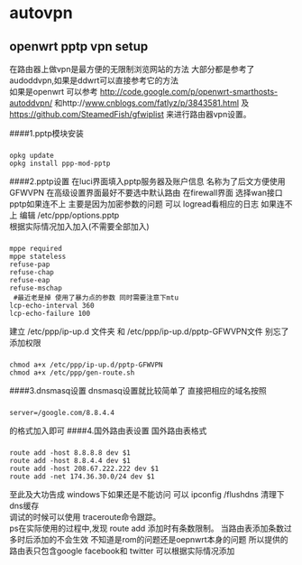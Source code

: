 autovpn
=======
openwrt pptp vpn setup
-------
在路由器上做vpn是最方便的无限制浏览网站的方法 大部分都是参考了audoddvpn,如果是ddwrt可以直接参考它的方法<br/>
如果是openwrt 可以参考 http://code.google.com/p/openwrt-smarthosts-autoddvpn/ 
和http://www.cnblogs.com/fatlyz/p/3843581.html 及 https://github.com/SteamedFish/gfwiplist 
来进行路由器vpn设置。

 
####1.pptp模块安装
###
    opkg update
    opkg install ppp-mod-pptp
####2.pptp设置
  在luci界面填入pptp服务器及账户信息 
  名称为了后文方便使用GFWVPN 
  在高级设置界面最好不要选中默认路由
  在firewall界面 选择wan接口
  pptp如果连不上 主要是因为加密参数的问题 可以 logread看相应的日志
  如果连不上 编辑  /etc/ppp/options.pptp  
  根据实际情况加入加入(不需要全部加入) 
###  
    mppe required
    mppe stateless
    refuse-pap
    refuse-chap
    refuse-eap
    refuse-mschap
     #最近老是掉 使用了暴力点的参数 同时需要注意下mtu
    lcp-echo-interval 360
    lcp-echo-failure 100
建立 /etc/ppp/ip-up.d 文件夹 和 /etc/ppp/ip-up.d/pptp-GFWVPN文件
别忘了添加权限 
###
    chmod a+x /etc/ppp/ip-up.d/pptp-GFWVPN 
    chmod a+x /etc/ppp/gen-route.sh 

####3.dnsmasq设置
dnsmasq设置就比较简单了 直接把相应的域名按照
###
    server=/google.com/8.8.4.4
的格式加入即可
####4.国外路由表设置
国外路由表格式 
###
    route add -host 8.8.8.8 dev $1
    route add -host 8.8.4.4 dev $1
    route add -host 208.67.222.222 dev $1
    route add -net 174.36.30.0/24 dev $1
  
至此及大功告成 windows下如果还是不能访问 可以 ipconfig /flushdns 清理下dns缓存  
调试的时候可以使用 traceroute命令跟踪。<br>
ps在实际使用的过程中,发现 route add 添加时有条数限制。
当路由表添加条数过多时后添加的不会生效 不知道是rom的问题还是oepnwrt本身的问题
所以提供的路由表只包含google facebook和 twitter 可以根据实际情况添加


